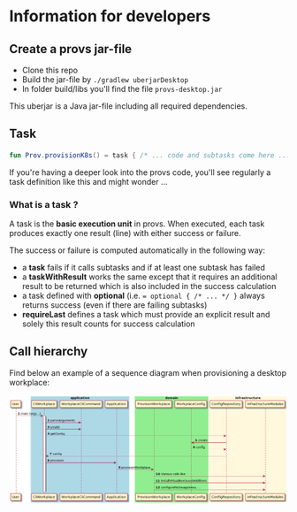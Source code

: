 # Information for developers

## Create a provs jar-file

* Clone this repo
* Build the jar-file by `./gradlew uberjarDesktop`
* In folder build/libs you'll find the file `provs-desktop.jar`

This uberjar is a Java jar-file including all required dependencies.

## Task

```kotlin
fun Prov.provisionK8s() = task { /* ... code and subtasks come here ... */ }
```

If you're having a deeper look into the provs code, you'll see regularly a task definition like this and might wonder ...

### What is a task ?

A task is the **basic execution unit** in provs. When executed, each task produces exactly one result (line) with either success or failure.

The success or failure is computed automatically in the following way:
* a **task** fails if it calls subtasks and if at least one subtask has failed
* a **taskWithResult** works the same except that it requires an additional result to be returned which is also included in the success calculation
* a task defined with **optional** (i.e. `= optional { /* ... */ }` always returns success (even if there are failing subtasks)
* **requireLast** defines a task which must provide an explicit result and solely this result counts for success calculation


## Call hierarchy

Find below an example of a sequence diagram when provisioning a desktop workplace:

![img.png](resources/provision-workplace-sequence.diagram.png)
